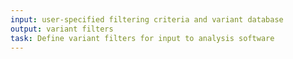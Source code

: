 ```yaml
---
input: user-specified filtering criteria and variant database
output: variant filters
task: Define variant filters for input to analysis software
---
```

